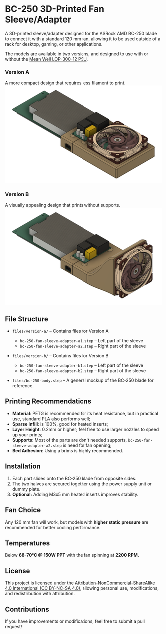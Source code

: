 # BC-250 3D-Printed Fan Sleeve/Adapter

A 3D-printed sleeve/adapter designed for the ASRock AMD BC-250 blade to connect it with a standard 120 mm fan, allowing it to be used outside of a rack for desktop, gaming, or other applications.

The models are available in two versions, and designed to use with or without the [Mean Well LOP-300-12 PSU](https://www.meanwell-web.com/en-gb/ac-dc-low-profile-open-frame-power-supply-150-peak-lop--300--12).

### Version A

A more compact design that requires less filament to print.
![Version 1](images/bc-250-version-a.png)

### Version B

A visually appealing design that prints without supports.
![Version 1](images/bc-250-version-b.png)

## File Structure

- `files/version-a/` – Contains files for Version A

  - `bc-250-fan-sleeve-adapter-a1.step` – Left part of the sleeve
  - `bc-250-fan-sleeve-adapter-a2.step` – Right part of the sleeve

- `files/version-b/` – Contains files for Version B

  - `bc-250-fan-sleeve-adapter-b1.step` – Left part of the sleeve
  - `bc-250-fan-sleeve-adapter-b2.step` – Right part of the sleeve

- `files/bc-250-body.step` – A general mockup of the BC-250 blade for reference.

## Printing Recommendations

- **Material**: PETG is recommended for its heat resistance, but in practical use, standard PLA also performs well;
- **Sparse Infill**: is 100%, good for heated inserts;
- **Layer Height**: 0.2mm or higher; feel free to use larger nozzles to speed up your prints;
- **Supports**: Most of the parts are don't needed supports, `bc-250-fan-sleeve-adapter-a2.step` is need for fan opening;
- **Bed Adhesion**: Using a brims is highly recommended.

## Installation

1. Each part slides onto the BC-250 blade from opposite sides.
2. The two halves are secured together using the power supply unit or dummy plate.
3. **Optional:** Adding M3x5 mm heated inserts improves stability.

## Fan Choice

Any 120 mm fan will work, but models with **higher static pressure** are recommended for better cooling performance.

## Temperatures

Below **68-70°C @ 150W PPT** with the fan spinning at **2200 RPM.**

## License

This project is licensed under the [Attribution-NonCommercial-ShareAlike 4.0 International (CC BY-NC-SA 4.0)](https://creativecommons.org/licenses/by-nc-sa/4.0/), allowing personal use, modifications, and redistribution with attribution.

## Contributions

If you have improvements or modifications, feel free to submit a pull request!
